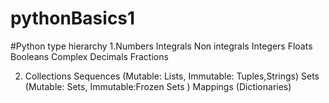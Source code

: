 # pythonBasics1

#Python type hierarchy
1.Numbers
Integrals           Non integrals
Integers            Floats
Booleans            Complex
                    Decimals
                    Fractions
                    
2. Collections
Sequences (Mutable: Lists, Immutable: Tuples,Strings)
Sets (Mutable: Sets, Immutable:Frozen Sets )
Mappings (Dictionaries)
